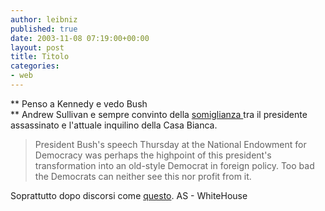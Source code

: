```yaml
---
author: leibniz
published: true
date: 2003-11-08 07:19:00+00:00
layout: post
title: Titolo
categories:
- web
---
```


 **   Penso a Kennedy e vedo Bush   
**   Andrew Sullivan e sempre convinto della  [ somiglianza ](http://www.andrewsullivan.com/index.php?dish_inc=archives/2003_11_02_dish_archive.html#106825752260249772)tra il presidente assassinato e l'attuale inquilino della Casa Bianca. 

>  
> 
> President Bush's speech Thursday at the National Endowment for Democracy was perhaps the highpoint of this president's transformation into an old-style Democrat in foreign policy. Too bad the Democrats can neither see this nor profit from it.

Soprattutto dopo discorsi come  [ questo](http://www.whitehouse.gov/news/releases/2003/11/20031106-2.html). 
  AS - WhiteHouse
